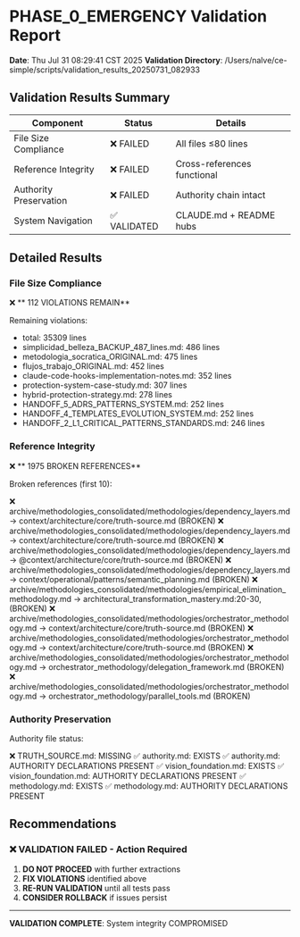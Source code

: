 # PHASE_0_EMERGENCY Validation Report

**Date**: Thu Jul 31 08:29:41 CST 2025
**Validation Directory**: /Users/nalve/ce-simple/scripts/validation_results_20250731_082933

## Validation Results Summary

| Component | Status | Details |
|-----------|--------|---------|
| File Size Compliance | ❌ FAILED | All files ≤80 lines |
| Reference Integrity | ❌ FAILED | Cross-references functional |
| Authority Preservation | ❌ FAILED | Authority chain intact |
| System Navigation | ✅ VALIDATED | CLAUDE.md + README hubs |

## Detailed Results

### File Size Compliance
❌ **     112 VIOLATIONS REMAIN**

Remaining violations:
- total: 35309 lines
- simplicidad_belleza_BACKUP_487_lines.md: 486 lines
- metodologia_socratica_ORIGINAL.md: 475 lines
- flujos_trabajo_ORIGINAL.md: 452 lines
- claude-code-hooks-implementation-notes.md: 352 lines
- protection-system-case-study.md: 307 lines
- hybrid-protection-strategy.md: 278 lines
- HANDOFF_5_ADRS_PATTERNS_SYSTEM.md: 252 lines
- HANDOFF_4_TEMPLATES_EVOLUTION_SYSTEM.md: 252 lines
- HANDOFF_2_L1_CRITICAL_PATTERNS_STANDARDS.md: 246 lines

### Reference Integrity
❌ **    1975 BROKEN REFERENCES**

Broken references (first 10):

❌ archive/methodologies_consolidated/methodologies/dependency_layers.md → context/architecture/core/truth-source.md (BROKEN)
❌ archive/methodologies_consolidated/methodologies/dependency_layers.md → context/architecture/core/truth-source.md (BROKEN)
❌ archive/methodologies_consolidated/methodologies/dependency_layers.md → @context/architecture/core/truth-source.md (BROKEN)
❌ archive/methodologies_consolidated/methodologies/dependency_layers.md → context/operational/patterns/semantic_planning.md (BROKEN)
❌ archive/methodologies_consolidated/methodologies/empirical_elimination_methodology.md → architectural_transformation_mastery.md:20-30, (BROKEN)
❌ archive/methodologies_consolidated/methodologies/orchestrator_methodology.md → context/architecture/core/truth-source.md (BROKEN)
❌ archive/methodologies_consolidated/methodologies/orchestrator_methodology.md → context/architecture/core/truth-source.md (BROKEN)
❌ archive/methodologies_consolidated/methodologies/orchestrator_methodology.md → orchestrator_methodology/delegation_framework.md (BROKEN)
❌ archive/methodologies_consolidated/methodologies/orchestrator_methodology.md → orchestrator_methodology/parallel_tools.md (BROKEN)

### Authority Preservation
Authority file status:

❌ TRUTH_SOURCE.md: MISSING
✅ authority.md: EXISTS
✅ authority.md: AUTHORITY DECLARATIONS PRESENT
✅ vision_foundation.md: EXISTS
✅ vision_foundation.md: AUTHORITY DECLARATIONS PRESENT
✅ methodology.md: EXISTS
✅ methodology.md: AUTHORITY DECLARATIONS PRESENT

## Recommendations

### ❌ VALIDATION FAILED - Action Required
1. **DO NOT PROCEED** with further extractions
2. **FIX VIOLATIONS** identified above
3. **RE-RUN VALIDATION** until all tests pass
4. **CONSIDER ROLLBACK** if issues persist

---
**VALIDATION COMPLETE**: System integrity COMPROMISED
